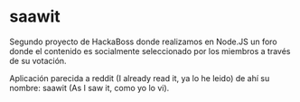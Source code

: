 # saawit
Segundo proyecto de HackaBoss donde realizamos en Node.JS un foro donde el contenido es socialmente seleccionado por los miembros a través de su votación.

Aplicación parecida a reddit (I already read it, ya lo he leido) de ahí su nombre: saawit (As I saw it, como yo lo vi).
